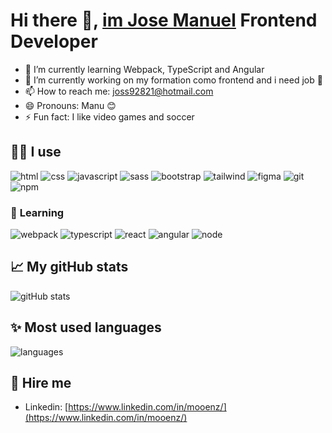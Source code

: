 # **Hi there** 👋, [im Jose Manuel](https://mooenz.github.io/curriculum-vitae) Frontend Developer

<!--
- 👯 I’m looking to collaborate on ...
- 🤔 I’m looking for help with ...
- 💬 Ask me about ...
-->

- 🌱 I’m currently learning Webpack, TypeScript and Angular
- 🔭 I’m currently working on my formation como frontend and i need job 🙏
- 📫 How to reach me: joss92821@hotmail.com
- 😄 Pronouns: Manu 😊
- ⚡ Fun fact: I like video games and soccer

## 💪🏼 **I use**

![html](https://img.shields.io/badge/HTML5-E34F26?style=flat-square&logo=html5&logoColor=white)
![css](https://img.shields.io/badge/CSS3-1572B6?style=flat-square&logo=css3&logoColor=white)
![javascript](https://img.shields.io/badge/JAVASCRIPT-333?style=flat-square&logo=javascript&logoColor=#F7DF1E)
![sass](https://img.shields.io/badge/SASS-CC6699?style=flat-square&logo=sass&logoColor=white)
![bootstrap](https://img.shields.io/badge/BOOTSTRAP-7952B3?style=flat-square&logo=bootstrap&logoColor=white)
![tailwind](https://img.shields.io/badge/TAILWIND-06B6D4?style=flat-square&logo=Tailwind%20CSS&logoColor=white)
![figma](https://img.shields.io/badge/FIGMA-F24E1E?style=flat-square&logo=figma&logoColor=white)
![git](https://img.shields.io/badge/GIT-F05032?style=flat-square&logo=git&logoColor=white)
![npm](https://img.shields.io/badge/NPM-CB3837?style=flat-square&logo=npm&logoColor=white)

### 🚀 **Learning**

![webpack](https://img.shields.io/badge/WEBPACK-8DD6F9?style=flat-square&logo=webpack&logoColor=222)
![typescript](https://img.shields.io/badge/TYPESCRIPT-3178C6?style=flat-square&logo=typeScript&logoColor=white)
![react](https://img.shields.io/badge/REACT-61DAFB?style=flat-square&logo=react&logoColor=white)
![angular](https://img.shields.io/badge/ANGULAR-DD0031?style=flat-square&logo=angular&logoColor=white)
![node](https://img.shields.io/badge/NODE-339933?style=flat-square&logo=node.js&logoColor=white)

## 📈 **My gitHub stats**

![gitHub stats](https://github-readme-stats.vercel.app/api?username=mooenz&show_icons=true)

## ✨ **Most used languages**

![languages](https://github-readme-stats.vercel.app/api/top-langs/?username=mooenz&theme=blue-green)


## 💖 **Hire me**

- Linkedin: [https://www.linkedin.com/in/mooenz/](https://www.linkedin.com/in/mooenz/)
